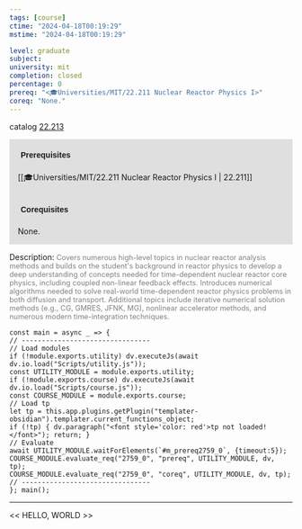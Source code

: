 ```yaml
---
tags: [course]
ctime: "2024-04-18T00:19:29"
mstime: "2024-04-18T00:19:29"

level: graduate
subject: 
university: mit
completion: closed
percentage: 0
prereq: "<🎓Universities/MIT/22.211 Nuclear Reactor Physics I>"
coreq: "None."
---
```


catalog [22.213](http://student.mit.edu/catalog/m22b.html#22.213)

<span style="display: block; padding: 15px; background-color: rgb(100, 100, 100, 0.2);"><font id="m_prereq2759_0" style="display: block; font-family: Arial, sans-serif; font-weight: bold; padding: 5px">Prerequisites</font><br><span id="prereq2759_0">[[🎓Universities/MIT/22.211 Nuclear Reactor Physics I | 22.211]]</span></span>
<span style="display: block; padding: 15px; background-color: rgb(100, 100, 100, 0.2);"><font id="m_coreq2759_0" style="display: block; font-family: Arial, sans-serif; font-weight: bold; padding: 5px">Corequisites</font><br><span id="coreq2759_0">None.</span></span>

<font style="">Description:</font>
<font style="color: grey; font-size: 0.8rem;">Covers numerous high-level topics in nuclear reactor analysis methods and builds on the student's background in reactor physics to develop a deep understanding of concepts needed for time-dependent nuclear reactor core physics, including coupled non-linear feedback effects. Introduces numerical algorithms needed to solve real-world time-dependent reactor physics problems in both diffusion and transport. Additional topics include iterative numerical solution methods (e.g., CG, GMRES, JFNK, MG), nonlinear accelerator methods, and numerous modern time-integration techniques.</font>

```dataviewjs
const main = async _ => {
// --------------------------------
// Load modules
if (!module.exports.utility) dv.executeJs(await dv.io.load("Scripts/utility.js"));
const UTILITY_MODULE = module.exports.utility;
if (!module.exports.course) dv.executeJs(await dv.io.load("Scripts/course.js"));
const COURSE_MODULE = module.exports.course;
// Load tp
let tp = this.app.plugins.getPlugin("templater-obsidian").templater.current_functions_object;
if (!tp) { dv.paragraph("<font style='color: red'>tp not loaded!</font>"); return; }
// Evaluate
await UTILITY_MODULE.waitForElements(`#m_prereq2759_0`, {timeout:5});
COURSE_MODULE.evaluate_req("2759_0", "prereq", UTILITY_MODULE, dv, tp);
COURSE_MODULE.evaluate_req("2759_0", "coreq", UTILITY_MODULE, dv, tp);
// --------------------------------
}; main();
```

---

<< HELLO, WORLD >>
